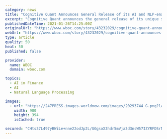 ```yaml
---
category: news
title: "Cognitive Quant Announces General Release of its AI and NLP-enabled Stock Screener"
excerpt: "Cognitive Quant announces the general release of its unique stock screener to help investors discover high-quality companies with strong balance sheets and robust business models AUSTIN, TX, 2021 /24-7PressRelease/ -- Cognitive Quant ( an innovative fintech startup,"
publishedDateTime: 2021-01-26T14:25:00Z
originalUrl: "https://www.wboc.com/story/43232029/cognitive-quant-announces-general-release-of-its-ai-and-nlp-enabled-stock-screener"
webUrl: "https://www.wboc.com/story/43232029/cognitive-quant-announces-general-release-of-its-ai-and-nlp-enabled-stock-screener"
type: article
quality: 50
heat: 50
published: false

provider:
  name: WBOC
  domain: wboc.com

topics:
  - AI in Finance
  - AI
  - Natural Language Processing

images:
  - url: "https://247PRESS.images.worldnow.com/images/20293744_G.png?lastEditedDate=1611633432000"
    width: 900
    height: 394
    isCached: true

secured: "CHts37L497yBWiLe+nne22odJp2L/GGgsoX3hdr5mVja3d3nsW57IZYRFDSrN20O49dNCd+zg1+VLXVzzL7+a3ocBb/TcdpnCGY/XmcW4Xv3vj98oinMoyxrzhpHAdxHfCjttyq8uXsPe/l8ksRrIi1rf88cYrSSjsxs7WIu+9Pn7SFggtQVw2Y2m+9bzeJ6qkhg4pEURbmzSzBarKDpQI6GPn1PpbHLfUZB0RDRXUl9Wimw3WEiLEtMrY06T13h7EZVXVkzCfcoKcrot3nrsaZKAdU9JZhT2if9Bwv+alek65SSa+DnpfO5bPekWR4i6lDWZH11VLY68isOg2Kq79p+0UOY3xI/xIqw+OGBqTk=;0SnETlPwq6FpdH/jeI9TlQ=="
---
```


